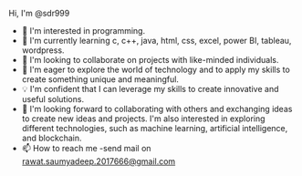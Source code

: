 Hi, I'm @sdr999
- 👀 I'm interested in programming.
- 🌱 I'm currently learning c, c++, java, html, css, excel, power BI, tableau, wordpress.
- 💞️ I'm looking to collaborate on projects with like-minded individuals.
- 🤔 I'm eager to explore the world of technology and to apply my skills to create something unique and meaningful. 
- 💡 I'm confident that I can leverage my skills to create innovative and useful solutions. 
- 🤝 I'm looking forward to collaborating with others and exchanging ideas to create new ideas and projects. I'm also interested in exploring different technologies, such as machine learning, artificial intelligence, and blockchain.
- 📫 How to reach me -send mail on rawat.saumyadeep.2017666@gmail.com



<p align = "left"><img src="https://komarev.com/ghpvc/?username=sdr999&style=flat-square&color=blue" alt=""/> </p>


<!---
sdr999/sdr999 is a ✨ special ✨ repository because its `README.md` (this file) appears on your GitHub profile.
You can click the Preview link to take a look at your changes.
--->

